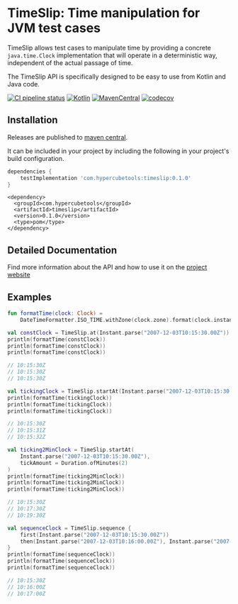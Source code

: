 # TimeSlip: Time manipulation for JVM test cases

TimeSlip allows test cases to manipulate time by providing a concrete `java.time.Clock` implementation that will operate
in a deterministic way, independent of the actual passage of time.

The TimeSlip API is specifically designed to be easy to use from Kotlin and Java code.

[![CI pipeline status](https://github.com/plannigan/timeslip/actions/workflows/main.yml/badge.svg?branch=main)][ci]
[![Kotlin](https://img.shields.io/badge/kotlin-1.3.31-blue.svg)](http://kotlinlang.org)
[![MavenCentral](https://img.shields.io/maven-central/v/com.hypercubetools/timeslip)](https://mvnrepository.com/artifact/com.hypercubetools/timeslip)
[![codecov](https://codecov.io/gh/plannigan/timeslip/branch/main/graph/badge.svg?token=XrvidOv0fG)](https://codecov.io/gh/plannigan/timeslip)

## Installation

Releases are published to [maven central][maven].
 
It can be included in your project by including the following in your project's build configuration.

```gradle
dependencies {
    testImplementation 'com.hypercubetools:timeslip:0.1.0'
}
```

```maven
<dependency>
  <groupId>com.hypercubetools</groupId>
  <artifactId>timeslip</artifactId>
  <version>0.1.0</version>
  <type>pom</type>
</dependency>
```

## Detailed Documentation

Find more information about the API and how to use it on the [project website][project_website]

## Examples

```kotlin
fun formatTime(clock: Clock) =
    DateTimeFormatter.ISO_TIME.withZone(clock.zone).format(clock.instant())

val constClock = TimeSlip.at(Instant.parse("2007-12-03T10:15:30.00Z"))
println(formatTime(constClock))
println(formatTime(constClock))
println(formatTime(constClock))

// 10:15:30Z
// 10:15:30Z
// 10:15:30Z

val tickingClock = TimeSlip.startAt(Instant.parse("2007-12-03T10:15:30.00Z"))
println(formatTime(tickingClock))
println(formatTime(tickingClock))
println(formatTime(tickingClock))

// 10:15:30Z
// 10:15:31Z
// 10:15:32Z

val ticking2MinClock = TimeSlip.startAt(
    Instant.parse("2007-12-03T10:15:30.00Z"),
    tickAmount = Duration.ofMinutes(2)
)
println(formatTime(ticking2MinClock))
println(formatTime(ticking2MinClock))
println(formatTime(ticking2MinClock))

// 10:15:30Z
// 10:17:30Z
// 10:19:30Z

val sequenceClock = TimeSlip.sequence {
    first(Instant.parse("2007-12-03T10:15:30.00Z"))
    then(Instant.parse("2007-12-03T10:16:00.00Z"), Instant.parse("2007-12-03T10:17:00.00Z"))
}
println(formatTime(sequenceClock))
println(formatTime(sequenceClock))
println(formatTime(sequenceClock))

// 10:15:30Z
// 10:16:00Z
// 10:17:00Z
```

[ci]: https://github.com/plannigan/timeslip/actions
[maven]: https://mvnrepository.com/artifact/com.hypercubetools/timeslip
[project_website]: https://timeslip.hypercubetools.com/
